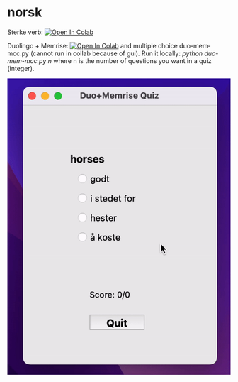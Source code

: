# norsk

Sterke verb: [![Open In Colab](https://colab.research.google.com/assets/colab-badge.svg)](https://colab.research.google.com/github/ddundo/norsk/blob/main/sterke-verb.ipynb)

Duolingo + Memrise: [![Open In Colab](https://colab.research.google.com/assets/colab-badge.svg)](https://colab.research.google.com/github/ddundo/norsk/blob/main/duo-mem.ipynb) and multiple choice duo-mem-mcc.py (cannot run in collab because of gui). Run it locally: *python duo-mem-mcc.py n* where n is the number of questions you want in a quiz (integer).

![](./data/duomem.gif)
